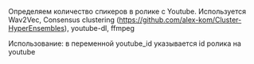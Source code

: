 Определяем количество спикеров в ролике с Youtube.
Используется Wav2Vec, Consensus clustering (https://github.com/alex-kom/Cluster-HyperEnsembles), youtube-dl, ffmpeg

Использование: в переменной youtube_id указывается id ролика на youtube
